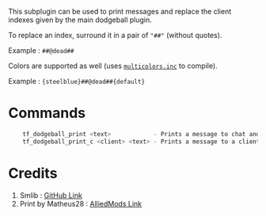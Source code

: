 This subplugin can be used to print messages and replace the client indexes given by the main dodgeball plugin.

To replace an index, surround it in a pair of `"##"` (without quotes). 

Example : `##@dead##`

Colors are supported as well (uses [`multicolors.inc`](https://github.com/Bara/Multi-Colors/blob/master/addons/sourcemod/scripting/include/multicolors.inc) to compile).

Example : `{steelblue}##@dead##{default}`

# Commands
```c
    tf_dodgeball_print <text>            - Prints a message to chat and replaces client indexes inside a pair of '##'
    tf_dodgeball_print_c <client> <text> - Prints a message to a client and replaces client indexes inside a pair of '##'
```

# Credits
1. Smlib : [GitHub Link](https://github.com/bcserv/smlib)
2. Print by Matheus28 : [AlliedMods Link](https://forums.alliedmods.net/showthread.php?p=1363600)
